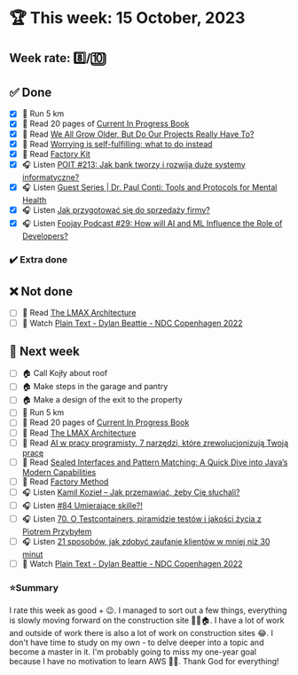 # 🏆 This week: 15 October, 2023

## Week rate: 8️⃣/🔟

## ✅ Done
- [x] 🏃 Run 5 km
- [x] 📗 Read 20 pages of [Current In Progress Book](https://github.com/BartoszDabek/bdabek.pl/blob/master/miscellaneous/books.md)
- [x] 📗 Read [We All Grow Older, But Do Our Projects Really Have To?](https://foojay.io/today/we-all-grow-older-but-do-our-projects-really-have-to-openrewrite/)
- [x] 📗 Read [Worrying is self-fulfilling; what to do instead](https://blog.asmartbear.com/worry.html)
- [x] 📗 Read [Factory Kit](https://java-design-patterns.com/patterns/factory-kit/)
- [x] 🎧 Listen [POIT #213: Jak bank tworzy i rozwija duże systemy informatyczne?](https://porozmawiajmyoit.pl/poit-213-jak-bank-tworzy-i-rozwija-duze-systemy-informatyczne/)
- [x] 🎧 Listen [Guest Series | Dr. Paul Conti: Tools and Protocols for Mental Health](https://www.hubermanlab.com/episode/guest-series-dr-paul-conti-tools-and-protocols-for-mental-health)
- [x] 🎧 Listen [Jak przygotować się do sprzedaży firmy?](https://zaprojektujswojezycie.pl/jak-przygotowac-sie-do-sprzedazy-firmy/)
- [x] 🎧 Listen [Foojay Podcast #29: How will AI and ML Influence the Role of Developers?](https://foojay.io/today/foojay-podcast-29/)

### ✔️ Extra done

## ❌ Not done
- [ ] 📗 Read [The LMAX Architecture](https://martinfowler.com/articles/lmax.html)
- [ ] 🎥 Watch [Plain Text - Dylan Beattie - NDC Copenhagen 2022](https://youtu.be/gd5uJ7Nlvvo)

## 📝 Next week
- [ ] 🏠 Call Kojły about roof
- [ ] 🏠 Make steps in the garage and pantry
- [ ] 🏠 Make a design of the exit to the property 
- [ ] 🏃 Run 5 km
- [ ] 📗 Read 20 pages of [Current In Progress Book](https://github.com/BartoszDabek/bdabek.pl/blob/master/miscellaneous/books.md)
- [ ] 📗 Read [The LMAX Architecture](https://martinfowler.com/articles/lmax.html)
- [ ] 📗 Read [AI w pracy programisty. 7 narzędzi, które zrewolucjonizują Twoją pracę](https://geek.justjoin.it/ai-w-pracy-programisty-2/)
- [ ] 📗 Read [Sealed Interfaces and Pattern Matching: A Quick Dive into Java’s Modern Capabilities](https://foojay.io/today/sealed-interfaces-and-pattern-matching-a-quick-dive-into-javas-modern-capabilities/)
- [ ] 📗 Read [Factory Method](https://java-design-patterns.com/patterns/factory-method/)
- [ ] 🎧 Listen [Kamil Kozieł – Jak przemawiać, żeby Cię słuchali?](https://zaprojektujswojezycie.pl/kamil-koziel-jak-przemawiac-zeby-cie-sluchali/)
- [ ] 🎧 Listen [#84 Umierające skille?!](https://patoarchitekci.io/84/)
- [ ] 🎧 Listen [70. O Testcontainers, piramidzie testów i jakości życia z Piotrem Przybyłem](https://bettersoftwaredesign.pl/episodes/70)
- [ ] 🎧 Listen [21 sposobów, jak zdobyć zaufanie klientów w mniej niż 30 minut](https://malawielkafirma.pl/jak-szybko-zdobyc-zaufanie-klientow/)
- [ ] 🎥 Watch [Plain Text - Dylan Beattie - NDC Copenhagen 2022](https://youtu.be/gd5uJ7Nlvvo)

### ⭐Summary
I rate this week as good + 😉. I managed to sort out a few things, everything is slowly moving forward on the construction site 👷‍♂️🏠. I have a lot of work and outside of work there is also a lot of work on construction sites 😂. I don't have time to study on my own - to delve deeper into a topic and become a master in it. I'm probably going to miss my one-year goal because I have no motivation to learn AWS 🥲🥲. Thank God for everything!

